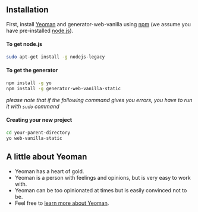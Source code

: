 ## Installation

First, install [Yeoman](http://yeoman.io) and generator-web-vanilla using [npm](https://www.npmjs.com/) (we assume you have pre-installed [node.js](https://nodejs.org/)).

#### To get node.js
```bash
sudo apt-get install -g nodejs-legacy
```
#### To get the generator
```bash
npm install -g yo
npm install -g generator-web-vanilla-static
```
*please note that if the following command gives you errors, you have to run it with ```sudo``` command*

#### Creating your new project

```bash
cd your-parent-directory
yo web-vanilla-static
```

## A little about Yeoman

 * Yeoman has a heart of gold.
 * Yeoman is a person with feelings and opinions, but is very easy to work with.
 * Yeoman can be too opinionated at times but is easily convinced not to be.
 * Feel free to [learn more about Yeoman](http://yeoman.io/).
